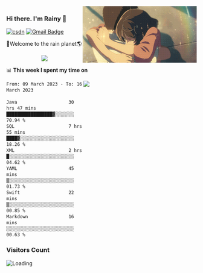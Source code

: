 <img  align='right' height="150" src="https://github.com/LikeRainDay/LikeRainDay/blob/master/pic/img_rain_1.gif?raw=true">



### Hi there. I'm Rainy :lemon:

[![csdn](https://img.shields.io/badge/-csdn-c14438?style=flat-square&logo=c&logoColor=white)](https://blog.csdn.net/qq_15807167)
[![Gmail Badge](https://img.shields.io/badge/-gmail-c14438?style=flat-square&logo=Gmail&logoColor=white&link=mailto:houshuai0816@gmail.com)](mailto:houshuai0816@gmail.com)

🚀Welcome to the rain planet🌎

<center>
<img align='center'  src="https://source.unsplash.com/random/1200x600">
</center>

📊 **This week I spent my time on**

<img align='right'   width="300" src="https://github-readme-stats.vercel.app/api?username=LikeRainDay&show_icons=true&title_color=fff&icon_color=79ff97&text_color=9f9f9f&bg_color=151515&count_private=true">

<!--START_SECTION:waka-->

```text
From: 09 March 2023 - To: 16 March 2023

Java                   30 hrs 47 mins  █████████████████▓░░░░░░░   70.94 %
SQL                    7 hrs 55 mins   ████▓░░░░░░░░░░░░░░░░░░░░   18.26 %
XML                    2 hrs           █░░░░░░░░░░░░░░░░░░░░░░░░   04.62 %
YAML                   45 mins         ▒░░░░░░░░░░░░░░░░░░░░░░░░   01.73 %
Swift                  22 mins         ▒░░░░░░░░░░░░░░░░░░░░░░░░   00.85 %
Markdown               16 mins         ░░░░░░░░░░░░░░░░░░░░░░░░░   00.63 %
```

<!--END_SECTION:waka-->

### Visitors Count
<img align="left" src = "https://profile-counter.glitch.me/LikeRainDay/count.svg" alt ="Loading">
